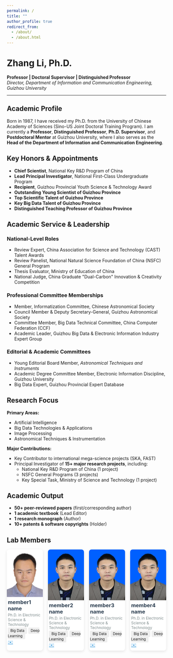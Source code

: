 ```yaml
---
permalink: /
title: ""
author_profile: true
redirect_from: 
  - /about/
  - /about.html
---
```

# Zhang Li, Ph.D.
**Professor | Doctoral Supervisor | Distinguished Professor**  
*Director, Department of Information and Communication Engineering, Guizhou University*  

---

## Academic Profile  
Born in 1987, I have received my Ph.D. from the University of Chinese Academy of Sciences (Sino-US Joint Doctoral Training Program). I am currently a **Professor**, **Distinguished Professor**, **Ph.D. Supervisor**, and **Postdoctoral Mentor** at Guizhou University, where I also serves as the **Head of the Department of Information and Communication Engineering**.  

## Key Honors & Appointments  
- **Chief Scientist**, National Key R&D Program of China  
- **Lead Principal Investigator**, National First-Class Undergraduate Program  
- **Recipient**, Guizhou Provincial Youth Science & Technology Award  
- **Outstanding Young Scientist of Guizhou Province**  
- **Top Scientific Talent of Guizhou Province**  
- **Key Big Data Talent of Guizhou Province**  
- **Distinguished Teaching Professor of Guizhou Province**  

## Academic Service & Leadership  
### National-Level Roles  
- Review Expert, China Association for Science and Technology (CAST) Talent Awards  
- Review Panelist, National Natural Science Foundation of China (NSFC) General Program  
- Thesis Evaluator, Ministry of Education of China  
- National Judge, China Graduate "Dual-Carbon" Innovation & Creativity Competition  

### Professional Committee Memberships  
- Member, Informatization Committee, Chinese Astronomical Society  
- Council Member & Deputy Secretary-General, Guizhou Astronomical Society  
- Committee Member, Big Data Technical Committee, China Computer Federation (CCF)  
- Academic Leader, Guizhou Big Data & Electronic Information Industry Expert Group  

### Editorial & Academic Committees  
- Young Editorial Board Member, *Astronomical Techniques and Instruments*  
- Academic Degree Committee Member, Electronic Information Discipline, Guizhou University  
- Big Data Expert, Guizhou Provincial Expert Database  

## Research Focus  
**Primary Areas:**  
- Artificial Intelligence  
- Big Data Technologies & Applications  
- Image Processing  
- Astronomical Techniques & Instrumentation  

**Major Contributions:**  
- Key Contributor to international mega-science projects (SKA, FAST)  
- Principal Investigator of **15+ major research projects**, including:  
  - National Key R&D Program of China (1 project)  
  - NSFC General Programs (3 projects)  
  - Key Special Task, Ministry of Science and Technology (1 project)  

## Academic Output  
- **50+ peer-reviewed papers** (first/corresponding author)  
- **1 academic textbook** (Lead Editor)  
- **1 research monograph** (Author)  
- **10+ patents & software copyrights** (Holder)  

## Lab Members 
<div class="team-gallery" style="
    display: grid;
    grid-template-columns: repeat(auto-fill, minmax(20%, 1fr));
    gap: 1rem;
    margin: 1rem 0;
">

<!-- Member 1 -->
<div class="member-card" style="
    background: white;
    border-radius: 8px;
    overflow: hidden;
    box-shadow: 0 3px 10px rgba(0,0,0,0.1);
">
    <img src="./images/zhangli.png" alt="Dr. member1" style="
        width: 100%;
        height: auto;
        object-fit: cover;
    ">
    <div style="padding: 0.2rem;">
        <h3 style="margin: 0 0 0.2rem 0; color: #2c3e50;">member1 name</h3>
        <p style="
            margin: 0;
            color: #7f8c8d;
            font-size: 0.75rem;
        ">Ph.D. in Electronic Science & Technology</p>
		<div style="margin-top: 0.1rem;">
			<span style="background: #eee; padding: 0.2rem 0.5rem; border-radius: 3px; font-size: 0.7rem;">Big Data</span>
			<span style="background: #eee; padding: 0.2rem 0.5rem; border-radius: 3px; font-size: 0.7rem;">Deep Learning</span>
		</div>
        <div style="margin-top: 0.1rem;">
            <a href="mailto:member1@email.com" style="color: #3498db;">✉️</a> &nbsp;
            <!-- <a href="https://scholar.google.com" style="color: #3498db;">📚 Scholar</a>-->
        </div>
    </div>
</div>

<!-- Member 2 -->
<div class="member-card" style="
	background: white;
    border-radius: 8px;
    overflow: hidden;
    box-shadow: 0 3px 10px rgba(0,0,0,0.1);
">
    <img src="./images/zhangliang.jpg" alt="Dr. member2" style="
		width: 100%;
        height: auto;
        object-fit: cover;
	">
    <div style="padding: 0.2rem;">
        <h3 style="margin: 0 0 0.2rem 0; color: #2c3e50;">member2 name</h3>
        <p style="
            margin: 0;
            color: #7f8c8d;
            font-size: 0.75rem;
		">Ph.D. in Electronic Science & Technology</p>
		<div style="margin-top: 0.1rem;">
			<span style="background: #eee; padding: 0.2rem 0.5rem; border-radius: 3px; font-size: 0.7rem;">Big Data</span>
			<span style="background: #eee; padding: 0.2rem 0.5rem; border-radius: 3px; font-size: 0.7rem;">Deep Learning</span>
		</div>
        <div style="margin-top: 0.1rem;">
            <a href="mailto:member2@email.com" style="color: #3498db;">✉️</a> &nbsp;
            <!-- <a href="#" style="color: #3498db;">🌐 Website</a> -->
        </div>
    </div>
</div>

<!-- Member 3 -->
<div class="member-card" style="
	background: white;
    border-radius: 8px;
    overflow: hidden;
    box-shadow: 0 3px 10px rgba(0,0,0,0.1);
">
    <img src="./images/zhangliang.jpg" alt="Dr. member3" style="
		width: 100%;
        height: auto;
        object-fit: cover;
	">
    <div style="padding: 0.2rem;">
        <h3 style="margin: 0 0 0.2rem 0; color: #2c3e50;">member3 name</h3>
        <p style="
            margin: 0;
            color: #7f8c8d;
            font-size: 0.75rem;
		">Ph.D. in Electronic Science & Technology</p>
		<div style="margin-top: 0.1rem;">
			<span style="background: #eee; padding: 0.2rem 0.5rem; border-radius: 3px; font-size: 0.7rem;">Big Data</span>
			<span style="background: #eee; padding: 0.2rem 0.5rem; border-radius: 3px; font-size: 0.7rem;">Deep Learning</span>
		</div>
        <div style="margin-top: 0.1rem;">
            <a href="mailto:member3@email.com" style="color: #3498db;">✉️</a> &nbsp;
        </div>
    </div>
</div>

<!-- Member 4 -->
<div class="member-card" style="
	background: white;
    border-radius: 8px;
    overflow: hidden;
    box-shadow: 0 3px 10px rgba(0,0,0,0.1);
">
    <img src="./images/zhangliang.jpg" alt="Dr. member4" style="
		width: 100%;
        height: auto;
        object-fit: cover;
	">
    <div style="padding: 0.2rem;">
        <h3 style="margin: 0 0 0.2rem 0; color: #2c3e50;">member4 name</h3>
        <p style="
            margin: 0;
            color: #7f8c8d;
            font-size: 0.75rem;
		">Ph.D. in Electronic Science & Technology</p>
		<div style="margin-top: 0.1rem;">
			<span style="background: #eee; padding: 0.2rem 0.5rem; border-radius: 3px; font-size: 0.7rem;">Big Data</span>
			<span style="background: #eee; padding: 0.2rem 0.5rem; border-radius: 3px; font-size: 0.7rem;">Deep Learning</span>
		</div>
        <div style="margin-top: 0.1rem;">
            <a href="mailto:member4@email.com" style="color: #3498db;">✉️</a> &nbsp;
        </div>
    </div>
</div>

<!-- Add more members... -->

</div>

